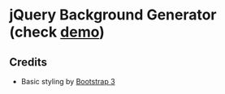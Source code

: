 # jQuery Background Generator (check [demo](http://hectormunozg.github.io/random-background-generator/))


## Credits
- Basic styling by [Bootstrap 3](http://getbootstrap.com)
